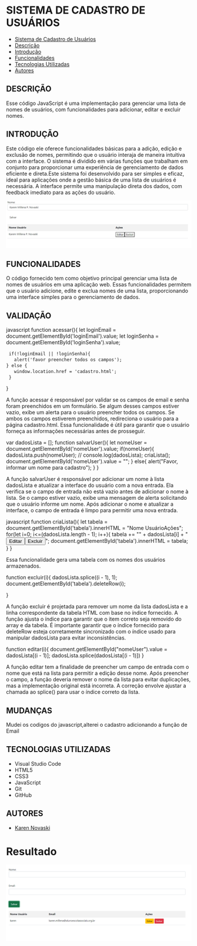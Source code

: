 # SISTEMA DE CADASTRO DE USUÁRIOS

* [Sistema de Cadastro de Usuários](#sistema-de-cadastro-de-usuários)
* [Descrição](#descrição)
* [Introdução](#introdução)
* [Funcionalidades](#funcionalidades)
* [Tecnologias Utilizadas](#tecnologias-utilizadas)
* [Autores](#autores)

## DESCRIÇÃO 
Esse código JavaScript é uma implementação para gerenciar uma lista de nomes de usuários, com funcionalidades para adicionar, editar e excluir nomes.

## INTRODUÇÃO
Este código ele oferece funcionalidades básicas para a adição, edição e exclusão de nomes, permitindo que o usuário interaja de maneira intuitiva com a interface. O sistema é dividido em várias funções que trabalham em conjunto para proporcionar uma experiência de gerenciamento de dados eficiente e direta.Este sistema foi desenvolvido para ser simples e eficaz, ideal para aplicações onde a gestão básica de uma lista de usuários é necessária. A interface permite uma manipulação direta dos dados, com feedback imediato para as ações do usuário.

<img src= "print.png.jpeg">

## FUNCIONALIDADES
O código fornecido tem como objetivo principal gerenciar uma lista de nomes de usuários em uma aplicação web.
Essas funcionalidades permitem que o usuário adicione, edite e exclua nomes de uma lista, proporcionando uma interface simples para o gerenciamento de dados.

## VALIDAÇÃO

javascript
function acessar(){
     let loginEmail = document.getElementById('loginEmail').value;
     let loginSenha = document.getElementById('loginSenha').value;
     
     if(!loginEmail || !loginSenha){
       alert('favor preencher todos os campos');
    } else {
       window.location.href = 'cadastro.html';
     }
}

A função acessar é responsável por validar se os campos de email e senha foram preenchidos em um formulário. Se algum desses campos estiver vazio, exibe um alerta para o usuário preencher todos os campos. Se ambos os campos estiverem preenchidos, redireciona o usuário para a página cadastro.html. Essa funcionalidade é útil para garantir que o usuário forneça as informações necessárias antes de prosseguir.

var dadosLista = [];
function salvarUser(){
    let nomeUser = document.getElementById('nomeUser').value;
    if(nomeUser){
        dadosLista.push(nomeUser);
        // console.log(dadosLista);
        criaLista();
        document.getElementById('nomeUser').value = "";
    } else{
        alert("Favor, informar um nome para cadastro");
    }
}

A função salvarUser é responsável por adicionar um nome à lista dadosLista e atualizar a interface do usuário com a nova entrada. Ela verifica se o campo de entrada não está vazio antes de adicionar o nome à lista. Se o campo estiver vazio, exibe uma mensagem de alerta solicitando que o usuário informe um nome. Após adicionar o nome e atualizar a interface, o campo de entrada é limpo para permitir uma nova entrada.

javascript
function criaLista(){
  let tabela = document.getElementById('tabela').innerHTML = "<tr><th>Nome Usuário</th><th>Ações</th></tr>";
  for(let i=0; i<=(dadosLista.length - 1); i++){
      tabela += "<tr><td>" + dadosLista[i] + "</td><td><button type='button' onclick='editar(parentNode.parentNode.rowIndex)'>Editar</button><button type='button' onclick='excluir(parentNode.parentNode.rowIndex)'>Excluir</button></td></tr>";
      document.getElementById('tabela').innerHTML = tabela;
  }
}
 
 Essa funcionalidade gera uma tabela com os nomes dos usuários armazenados.
 
function excluir(i){
    dadosLista.splice((i - 1), 1);
    document.getElementById('tabela').deleteRow(i);

}

A função excluir é projetada para remover um nome da lista dadosLista e a linha correspondente da tabela HTML com base no índice fornecido. A função ajusta o índice para garantir que o item correto seja removido do array e da tabela. É importante garantir que o índice fornecido para deleteRow esteja corretamente sincronizado com o índice usado para manipular dadosLista para evitar inconsistências.

function editar(i){
    document.getElementById("nomeUser").value = dadosLista[(i - 1)];
    dadosLista.splice(dadosLista[(i - 1)])
}

A função editar tem a finalidade de preencher um campo de entrada com o nome que está na lista para permitir a edição desse nome. Após preencher o campo, a função deveria remover o nome da lista para evitar duplicações, mas a implementação original está incorreta. A correção envolve ajustar a chamada ao splice() para usar o índice correto da lista.

## MUDANÇAS
Mudei os codigos do javascript,alterei o cadastro adicionando a função de Email


## TECNOLOGIAS UTILIZADAS
- Visual Studio Code
- HTML5
- CSS3
- JavaScript
- Git
- GitHub
 
## AUTORES
- [Karen Novaski](https://github.com/karenovaski?tab=repositories)

# Resultado

<img src= "print2.png">
